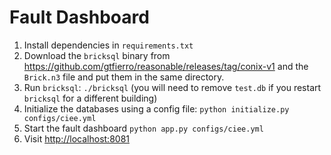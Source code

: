 # Fault Dashboard

1. Install dependencies in `requirements.txt`
2. Download the `bricksql` binary from https://github.com/gtfierro/reasonable/releases/tag/conix-v1 and the `Brick.n3` file and put them in the same directory.
3. Run `bricksql`: `./bricksql` (you will need to remove `test.db` if you restart `bricksql` for a different building)
4. Initialize the databases using a config file: `python initialize.py configs/ciee.yml`
5. Start the fault dashboard `python app.py configs/ciee.yml`
6. Visit [http://localhost:8081](http://localhost:8081)

